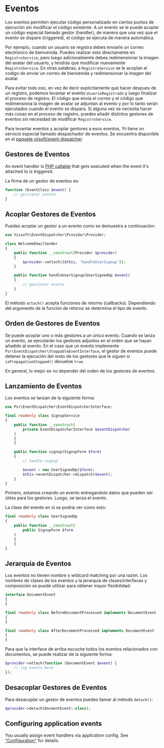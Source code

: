 # Eventos

Los eventos permiten ejecutar código personalizado en ciertos puntos de
ejecución sin modificar el código existente.
A un evento se le puede acoplar un código especial llamado gestor (handler),
de manera que una vez que el evento se dispare (triggered),
el código se ejecuta de manera automática.

Por ejemplo, cuando un usuario se registra debes enviarle un correo
electrónico de bienvenida. Puedes realizar esto directamente en
`RegistroService`,
pero luego adicionalmente debes redimensionar la imagen del avatar del
usuario, y tendrás que modificar nuevamente `RegistroService`.
En otras palabras, a `RegistroService` se le acoplan el codigo de enviar un
correo de bienvenida y redimensionar la imagen del avatar.
 
Para evitar todo eso, en vez de decir explicitamente qué hacer despues de un registro, podemos levantar el evento `UsuarioRegistrado`
y luego finalizar el proceso de registro. El código que envía el correo y el código que redimensiona la imagen de avatar se adjuntan al evento
y por lo tanto serán ejecutados cuando el evento se dispara. Si alguna vez se necesita hacer más cosas en el proceso de registro, puedes añadir distintos gestores de
eventos sin necesidad de modificar `RegistroService`.
 
Para levantar eventos y acoplar gestores a esos eventos, Yii tiene un
servicio especial llamado despachador de eventos.
Se encuentra disponible en el [paquete
yiisoft/event-dispatcher](https://github.com/yiisoft/event-dispatcher).

## Gestores de Eventos <span id="event-handlers"></span>

An event handler is [PHP
callable](https://www.php.net/manual/en/language.types.callable.php) that
gets executed when the event it's attached to is triggered.

La firma de un gestor de eventos es:

```php
function (EventClass $event) {
    // gestionar evento
}
```

## Acoplar Gestores de Eventos <span id="attaching-event-handlers"></span>

Puedes acoplar un gestor a un evento como se demuestra a continuación:

```php
use Yiisoft\EventDispatcher\Provider\Provider;

class WelcomeEmailSender
{
    public function __construct(Provider $provider)
    {
        $provider->attach([$this, 'handleUserSignup']);
    }

    public function handleUserSignup(UserSignedUp $event)
    {
        // gestionar evento
    }
}
```

El método `attach()` acepta funciones de retorno (callbacks). Dependiendo
del argumento de la función de retorno
se determina el tipo de evento.

## Orden de Gestores de Eventos

Se puede acoplar uno o más gestores a un único evento. Cuando se lanza un
evento, se ejecutarán los gestores adjuntos
en el orden que se hayan añadido al evento. En el caso que un evento
implemente `Psr\EventDispatcher\StoppableEventInterface`,
el gestor de eventos puede detener la ejecución del resto de los gestores
que le siguen si `isPropagationStopped()` devuelve `true`.

En general, lo mejor es no depender del orden de los gestores de eventos.

## Lanzamiento de Eventos <span id="raising-events"></span>

Los eventos se lanzan de la siguiente forma:

```php
use Psr\EventDispatcher\EventDispatcherInterface;

final readonly class SignupService
{
    public function __construct(
        private EventDispatcherInterface $eventDispatcher
    )
    {
    }

    public function signup(SignupForm $form)
    {
        // handle signup

        $event = new UserSignedUp($form);
        $this->eventDispatcher->dispatch($event);
    }
}
```

Primero, estamos creando un evento entregandole datos que pueden ser útiles
para los gestores. Luego, se lanza el evento.

La clase del evento en sí se podría ver como esto:

```php
final readonly class UserSignedUp
{
    public function __construct(
        public SignupForm $form
    )
    {
    }
}
```

## Jerarquía de Eventos

Los eventos no tienen nombre o wildcard matching por una razón. Los nombres
de clases de los eventos y la jerarquía de clases/interfaces
y composición se puede utilizar para obtener mayor flexibilidad:

```php
interface DocumentEvent
{
}

final readonly class BeforeDocumentProcessed implements DocumentEvent
{
}

final readonly class AfterDocumentProcessed implements DocumentEvent
{
}
```

Para que la interface de arriba escuche todos los eventos relacionados con
documentos, se puede realizar de la siguiente forma:


```php
$provider->attach(function (DocumentEvent $event) {
    // log events here
});
``` 

## Desacoplar Gestores de Eventos <span id="detaching-event-handlers"></span>

Para desacoplar un gestor de eventos puedes llamar al método `detach()`:


```php
$provider->detach(DocmentEvent::class);
```

## Configuring application events

You usually assign event handlers via application config. See
["Configuration"](configuration.md) for details.
